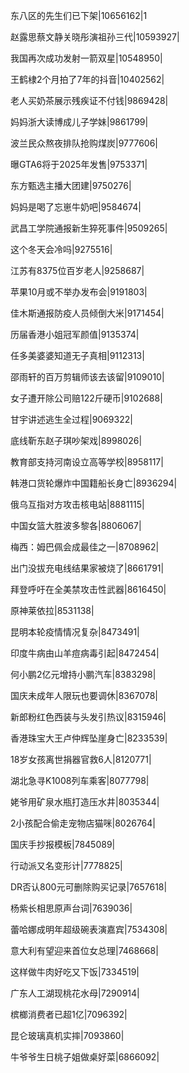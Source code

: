 东八区的先生们已下架|10656162|1

赵露思蔡文静关晓彤演祖孙三代|10593927|

我国再次成功发射一箭双星|10548950|

王鹤棣2个月拍了7年的抖音|10402562|

老人买奶茶展示残疾证不付钱|9869428|

妈妈浙大读博成儿子学妹|9861799|

波兰民众熬夜排队抢购煤炭|9777606|

曝GTA6将于2025年发售|9753371|

东方甄选主播大团建|9750276|

妈妈是喝了忘崽牛奶吧|9584674|

武昌工学院通报新生猝死事件|9509265|

这个冬天会冷吗|9275516|

江苏有8375位百岁老人|9258687|

苹果10月或不举办发布会|9191803|

佳木斯通报防疫人员倾倒大米|9171454|

历届香港小姐冠军颜值|9135374|

任多美婆婆知道无子真相|9112313|

邵雨轩的百万剪辑师该去该留|9109010|

女子遭开除公司赔122斤硬币|9102688|

甘宇讲述逃生全过程|9069322|

底线靳东赵子琪吵架戏|8998026|

教育部支持河南设立高等学校|8958117|

韩港口货轮爆炸中国籍船长身亡|8936294|

俄乌互指对方攻击核电站|8881115|

中国女篮大胜波多黎各|8806067|

梅西：姆巴佩会成最佳之一|8708962|

出门没拔充电线结果家被烧了|8661791|

拜登呼吁在全美禁攻击性武器|8616450|

原神莱依拉|8531138|

昆明本轮疫情情况复杂|8473491|

印度牛病由山羊痘病毒引起|8472454|

何小鹏2亿元增持小鹏汽车|8383298|

国庆未成年人限玩也要调休|8367078|

新郎粉红色西装与头发引热议|8315946|

香港珠宝大王卢仲辉坠崖身亡|8233539|

18岁女孩离世捐器官救6人|8120771|

湖北急寻K1008列车乘客|8077798|

姥爷用矿泉水瓶打造压水井|8035344|

2小孩配合偷走宠物店猫咪|8026764|

国庆手抄报模板|7845089|

行动派又名变形计|7778825|

DR否认800元可删除购买记录|7657618|

杨紫长相思原声台词|7639036|

蕾哈娜成明年超级碗表演嘉宾|7534308|

意大利有望迎来首位女总理|7468668|

这样做牛肉好吃又下饭|7334519|

广东人工湖现桃花水母|7290914|

槟榔消费者已超1亿|7096392|

昆仑玻璃真机实摔|7093860|

牛爷爷生日桃子姐做桌好菜|6866092|

